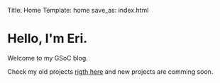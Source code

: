 Title: Home
Template: home
save_as: index.html

# Hello, I'm Eri.

Welcome to my GSoC blog.

Check my old projects [rigth here](https://eriveltongualter.github.io/) and new projects are comming soon.
